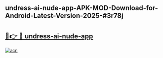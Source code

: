 ## undress-ai-nude-app-APK-MOD-Download-for-Android-Latest-Version-2025-#3r78j

# <h2><a href="https://bedroomkl.my?title=undress-ai-nude-app&ref=20M">🔗👉 🔴 undress-ai-nude-app</a></h2>

[![acn](https://github.com/user-attachments/assets/0f9c940e-d8b0-45ae-aac7-cd30a18b3e1c)](https://bedroomkl.my?title=undress-ai-nude-app&ref=20M)

